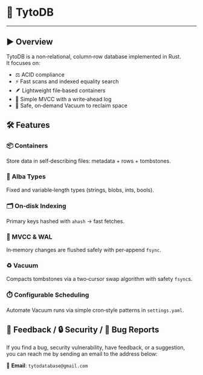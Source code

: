 # 🦉 TytoDB

---

## ▶️ Overview  
TytoDB is a non‑relational, column‑row database implemented in Rust.  
It focuses on:

- ⚖️ ACID compliance  
- ⚡ Fast scans and indexed equality search  
- 🪶 Lightweight file‑based containers  
- 🔄 Simple MVCC with a write‑ahead log  
- 🧹 Safe, on‑demand Vacuum to reclaim space  

## 🛠️ Features

### 📦 Containers  
Store data in self‑describing files: metadata + rows + tombstones.

### 🧬 Alba Types  
Fixed and variable‑length types (strings, blobs, ints, bools).

### 🗂️ On‑disk Indexing  
Primary keys hashed with `ahash` → fast fetches.

### 🧠 MVCC & WAL  
In‑memory changes are flushed safely with per‑append `fsync`.

### ♻️ Vacuum  
Compacts tombstones via a two‑cursor swap algorithm with safety `fsync`s.

### ⏱️ Configurable Scheduling  
Automate Vacuum runs via simple cron‑style patterns in `settings.yaml`.

## 💬 Feedback / 🔒 Security / 🐞 Bug Reports

If you find a bug, security vulnerability, have feedback, or a suggestion,  
you can reach me by sending an email to the address below:

📧 **Email**: `tytodatabase@gmail.com`
